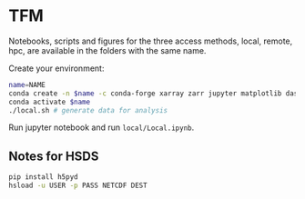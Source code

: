# TFM

Notebooks, scripts and figures for the three access methods, local, remote, hpc, are available in the folders with the same name.

Create your environment:

```bash
name=NAME
conda create -n $name -c conda-forge xarray zarr jupyter matplotlib dask nco numcodecs bokeh
conda activate $name
./local.sh # generate data for analysis
```

Run jupyter notebook and run `local/Local.ipynb`.

## Notes for HSDS

```bash
pip install h5pyd
hsload -u USER -p PASS NETCDF DEST
```
